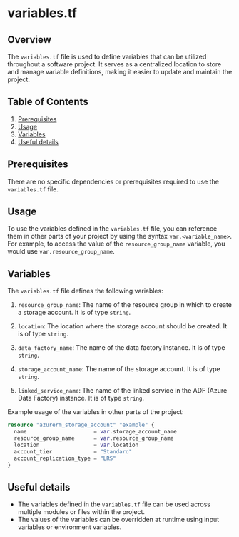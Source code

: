 # variables.tf
## Overview
The `variables.tf` file is used to define variables that can be utilized throughout a software project. It serves as a centralized location to store and manage variable definitions, making it easier to update and maintain the project.

## Table of Contents
1. [Prerequisites](#prerequisites)
2. [Usage](#usage)
3. [Variables](#variables)
4. [Useful details](#useful-details)

## Prerequisites
There are no specific dependencies or prerequisites required to use the `variables.tf` file.

## Usage
To use the variables defined in the `variables.tf` file, you can reference them in other parts of your project by using the syntax `var.<variable_name>`. For example, to access the value of the `resource_group_name` variable, you would use `var.resource_group_name`.

## Variables
The `variables.tf` file defines the following variables:

1. `resource_group_name`: The name of the resource group in which to create a storage account. It is of type `string`.

2. `location`: The location where the storage account should be created. It is of type `string`.

3. `data_factory_name`: The name of the data factory instance. It is of type `string`.

4. `storage_account_name`: The name of the storage account. It is of type `string`.

5. `linked_service_name`: The name of the linked service in the ADF (Azure Data Factory) instance. It is of type `string`.

Example usage of the variables in other parts of the project:

```terraform
resource "azurerm_storage_account" "example" {
  name                     = var.storage_account_name
  resource_group_name      = var.resource_group_name
  location                 = var.location
  account_tier             = "Standard"
  account_replication_type = "LRS"
}
```

## Useful details
- The variables defined in the `variables.tf` file can be used across multiple modules or files within the project.
- The values of the variables can be overridden at runtime using input variables or environment variables.